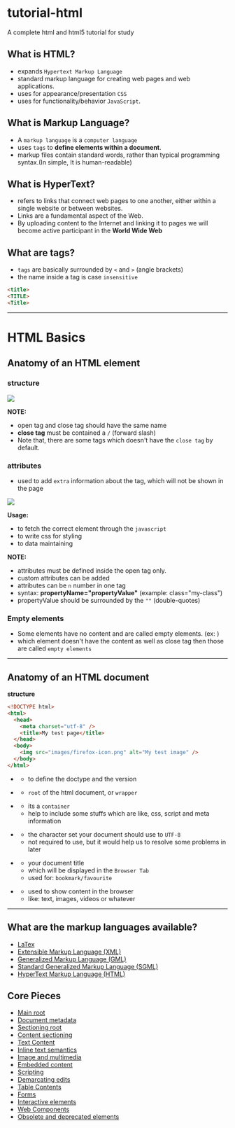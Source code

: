 # tutorial-html

A complete html and html5 tutorial for study

## What is HTML?

- expands `Hypertext Markup Language`
- standard markup language for creating web pages and web applications.
- uses for appearance/presentation `CSS`
- uses for functionality/behavior `JavaScript`.

## What is Markup Language?

- A `markup language` is a `computer language`
- uses `tags` to **define elements within a document**.
- markup files contain standard words, rather than typical programming syntax.(In simple, It is human-readable)

## What is HyperText?

- refers to links that connect web pages to one another, either within a single website or between websites.
- Links are a fundamental aspect of the Web.
- By uploading content to the Internet and linking it to pages we will become active participant in the **World Wide Web**

## What are tags?

- `tags` are basically surrounded by `<` and `>` (angle brackets)
- the name inside a tag is case `insensitive`

```html
<title>
<TITLE>
<Title>
```

---

# HTML Basics

## Anatomy of an HTML element

### structure

![](https://mdn.mozillademos.org/files/9347/grumpy-cat-small.png)

**NOTE:**

- open tag and close tag should have the same name
- **close tag** must be contained a `/` (forward slash)
- Note that, there are some tags which doesn't have the `close tag` by default.

### attributes

- used to add `extra` information about the tag, which will not be shown in the page

![](https://mdn.mozillademos.org/files/9345/grumpy-cat-attribute-small.png)

**Usage:**

- to fetch the correct element through the `javascript`
- to write css for styling
- to data maintaining

**NOTE:**

- attributes must be defined inside the open tag only.
- custom attributes can be added
- attributes can be `n` number in one tag
- syntax: **propertyName="propertyValue"** (example: class="my-class")
- propertyValue should be surrounded by the `""` (double-quotes)

### Empty elements

- Some elements have no content and are called empty elements.
  (ex: <img />)
- which element doesn't have the content as well as close tag then those are called `empty elements`

---

## Anatomy of an HTML document

**structure**

```html
<!DOCTYPE html>
<html>
  <head>
    <meta charset="utf-8" />
    <title>My test page</title>
  </head>
  <body>
    <img src="images/firefox-icon.png" alt="My test image" />
  </body>
</html>
```

- **<!DOCTYPE html>**

  - to define the doctype and the version

- **<html></html>**

  - `root` of the html document, or `wrapper`

- **<head></head>**

  - its a `container`
  - help to include some stuffs which are like, css, script and meta information

- **<meta charset="utf-8">**

  - the character set your document should use to `UTF-8`
  - not required to use, but it would help us to resolve some problems in later

- **<title></title>**

  - your document title
  - which will be displayed in the `Browser Tab`
  - used for: `bookmark/favourite`

- **<body></body>**

  - used to show content in the browser
  - like: text, images, videos or whatever

---

## What are the markup languages available?

- [LaTex](https://www.overleaf.com/learn/latex/Creating_a_document_in_LaTeX)
- [Extensible Markup Language (XML)](https://www.tutorialspoint.com/xml/xml_documents.htm)
- [Generalized Markup Language (GML)]()
- [Standard Generalized Markup Language (SGML)]()
- [HyperText Markup Language (HTML)](https://developer.mozilla.org/en-US/docs/Web/HTML)

## Core Pieces

- [Main root](https://developer.mozilla.org/en-US/docs/Web/HTML/Element#Main_root)
- [Document metadata](https://developer.mozilla.org/en-US/docs/Web/HTML/Element#Document_metadata)
- [Sectioning root](https://developer.mozilla.org/en-US/docs/Web/HTML/Element#Sectioning_root)
- [Content sectioning](https://developer.mozilla.org/en-US/docs/Web/HTML/Element#Content_sectioning)
- [Text Content](https://developer.mozilla.org/en-US/docs/Web/HTML/Element#Text_content)
- [Inline text semantics](https://developer.mozilla.org/en-US/docs/Web/HTML/Element#Inline_text_semantics)
- [Image and multimedia](https://developer.mozilla.org/en-US/docs/Web/HTML/Element#Image_and_multimedia)
- [Embedded content](https://developer.mozilla.org/en-US/docs/Web/HTML/Element#Embedded_content)
- [Scripting](https://developer.mozilla.org/en-US/docs/Web/HTML/Element#Scripting)
- [Demarcating edits](https://developer.mozilla.org/en-US/docs/Web/HTML/Element#Demarcating_edits)
- [Table Contents](https://developer.mozilla.org/en-US/docs/Web/HTML/Element#Table_content)
- [Forms](https://developer.mozilla.org/en-US/docs/Web/HTML/Element#Forms)
- [Interactive elements](https://developer.mozilla.org/en-US/docs/Web/HTML/Element#Interactive_elements)
- [Web Components](https://developer.mozilla.org/en-US/docs/Web/HTML/Element#Web_Components)
- [Obsolete and deprecated elements](https://developer.mozilla.org/en-US/docs/Web/HTML/Element#Obsolete_and_deprecated_elements)
